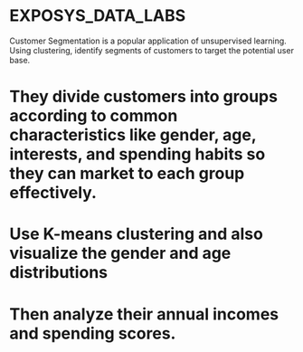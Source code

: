 # EXPOSYS_DATA_LABS
Customer Segmentation is a popular application of unsupervised learning. Using clustering, identify segments of customers to target the potential user base. 
# They divide customers into groups according to common characteristics like gender, age, interests, and spending habits so they can market to each group effectively. 
# Use K-means clustering and also visualize the gender and age distributions
# Then analyze their annual incomes and spending scores.
